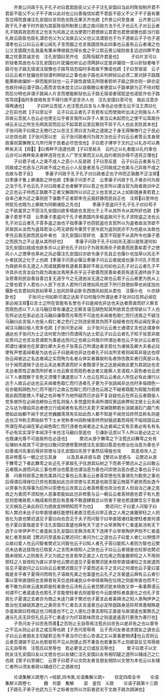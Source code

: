 <!-- { "loadSidebar": true } -->
　　齐景公问政于孔子孔子对曰君君臣臣父父子子注孔安国曰当此时陈恒制齐君不君臣不臣父不父子不子故以此对也公曰善哉信如君不君臣不臣父不父子不子虽有粟吾岂得而食诸注孔安国曰言将危也陈氏果灭齐也疏【齐景公问至食诸　云齐景公问政于孔子者于时齐弱为其臣陈恒所制景公患之故问政方法于孔子也云孔子对云云者孔子随其政恶而言之也言为风政之法当使君行君徳故云君君也君徳谓惠也臣当行臣礼故云臣臣也臣礼谓忠也父为父法故云父父也父法谓慈也子为子道故云子子也子道谓孝也云公曰云云者公闻孔子言而服之也言我国信有此四事也云虽有云云者诸之也公又言国既方乱我虽有粟米俸禄我岂得长食之乎江熙云景公喻防故复远述四弊不食粟之忧善其诚言也　注孔安国曰至齐也　后陈恒弑齐君是也】
　　子曰片言可以折狱者其由也与注孔安国曰片犹偏也听讼必须两辞以定是非偏信一言以折狱者唯子路可也子路无宿诺注宿豫也子路笃信恐临时多故故不豫诺也疏【子曰至宿诺　云子曰云云者片犹偏也折狱谓判辨狱讼之事也由子路也夫判辨狱讼必须二家对辞子路既能果断故偏听一辞而能折狱也一云子路性直情无所隠者若听子路之辞亦则一辞亦足也故孙绰云谓子路心髙而言信未尝文过以自衞聴讼者便宜以子路单辞为正不待对騐而后分明也非谓子路闻人片言而便能断狱也云子路无宿诺者宿犹逆也诺犹许也子路性笃信临时多故晓有言不得行故不逆言许人也　注孔安国曰至可也　就此注意亦得两通也】
　　子曰听讼吾犹人也注苞氏曰言与人等也必也使无讼乎注王肃曰化之在前也疏【子曰至讼乎　云子曰云云者孔子言若有讼而使我听出决之则我与人不异故云吾犹人也云必也使无讼乎者言我所以异于人者当讼未起而化之使不讼耳故孙绰云夫讼之所生先明其契而后讼不起耳若讼至后察则不异于凡人也此言防其本也】子张问政子曰居之无倦行之以忠注王肃曰言为政之道居之于身无得懈倦行之于民必以忠信也疏【子张问至以忠　云子张问政者问为政方法也云子曰云云者答云言身居政事则莫懈倦又凡所行用于民者必尽忠信也】子曰君子博学于文约之以礼亦可以弗畔矣夫注【郑】曰弗畔不违道也疏【子曰至矣夫　云约之以礼者能以礼约束也云亦可以弗畔矣夫者畔违背也言人广学文章而又以礼自约束则亦得不违背正理也】
　　子曰君子成人之美不成人之恶小人反是疏【子曰至反是　云子曰云云者美与己同故成之也恶与己异故不成之也云小人反是者恶与己同故成之也美与己异故不成之也故与君子反】
　　季康子问政于孔子孔子对曰政者正也子帅而正孰敢不正注郑曰季康子鲁上卿诸臣之帅也疏【季康子问至不正　云季康子问政于孔子者亦问为政之法于孔子也云孔子对曰政者正也者解字训以荅之也言所以谓治官为政者政训中正之正也云子帅而正孰敢不正者又解政所以训正之义也言民之从上如影随身表若君上自率己身为正之事则民下谁敢不正者耶李充云我好静而民自正也　注郑曰至帅也帅犹先也既为上卿故为同朝诸臣之先也】
　　季康子患盗问于孔子孔子对曰苟子之不欲虽赏之不窃注孔安国曰欲多情欲也言民化于上不从其所令从其所好也疏【季康子患至不窃　云季康子患盗问于孔子者患国内多偷盗故问于孔子求除盗之法也云孔子对云云者孔子荅多盗之由也子指季康子也窃犹盗也言民所以为盗者由汝贪欲不厌故民从汝而为盗耳若汝心苟无欲假令重赏于民令民为盗则民亦不为也是从汝故也李充云我无欲而民自朴者也　注孔安国曰至好也　虽赏不窃是不从其所令也康子患之而民为之不止是从其所好也】
　　季康子问政于孔子曰如杀无道以就有道何如注孔安国曰就成也欲多杀以止姧也孔子对曰子为政焉用杀子欲善而民善矣君子之徳风小人之徳草也草尚之风必偃注孔安国曰亦欲令康子先自正也偃仆也加草以风无不仆者犹民之化于上也疏【季康子问至必偃云季康子问云云者就成也康子问孔子而言为政欲并杀无道之人而成就爵禄有道者其事好不故云何如也云孔子对云云者孔子不许其杀也言汝自为政为政由汝焉用多杀乎云子欲善而民善矣者民有道无道终由于汝汝若善则民自善自善岂复无道乎今之无道由汝无道之故也云君子云云者更为民从上之譬也君子人君也小人民下也言人君所行其徳如风也民下所行其徳如草也尚犹加也偃卧也言君如风民如草草上加风则草必卧东西随风如民从君也　注偃仆也　仆亦跢卧也】
　　子张问士何如斯可谓之达矣子曰何哉尔所谓达者子张对曰在邦必闻在家必闻注郑曰言士之所在皆能有名誉也子曰是闻也非达也夫达者质直而好义察言而观色虑以下人注马融日常有谦退之志察言语见顔色知其所欲其念虑常欲以下人也在邦必达在家必达注马融曰谦尊而光卑而不可逾也夫闻者色取仁而行违居之不疑注马融曰此言佞人也佞人假仁者之色行之则违安居其伪而不自疑者也在邦必闻在家必闻注马融曰佞人党多也疏【子张问至必闻　云子张问云云者士通谓丈夫也达谓身命通达也子张问为士之法何若为徳行而谓得为达士耶云子曰云云者孔子知子张意非故反质问之也言汝意谓若为事是达而问之也故云何哉尔所谓达者也云子张对云云者在邦谓仕诸侯也在家谓仕卿大夫也子张荅云己所谓达者言若仕为诸侯及卿大夫者必竝使有声誉逺闻者是为达也云子曰是闻也非达也者孔子曰汝所言者则闻耳非是达也缪协云闻者达之名达者闻之实而殉为名者众体实者寡故利名者饰伪敦实者归真是以名分于闻而道隔于达也云夫达者质直而好义者既谓子张之达是闻故此更为其説达也言夫达者质性正直而所好者义也云察言而观色者达者又能察人言语观人容色者也云虑以下人者既察于言色又须懐于谦退思以下人也云在邦云云者此人所在必有此诸行以达于人故云必达也云夫闻者色取仁而行违者孔子更为子张説闻非达也时多佞顔色一往亦能假顔色为仁而不能行之故云包取仁而行违也云居之不疑者既能为假能为假故居此假而能使人不疑之也非唯不为他所疑而已亦自不复自疑也云在邦云云者既佞人党多故所在必闻也縿协云世乱则佞人多党盛则多闻所谓叹衰运疾弊俗沈居士云夫闻之与达为理自异达者徳立行成闻者有名而已夫君子深渊隠黙若长沮桀溺石门晨门有徳如此始都不闻于世近世巍巍荡荡有实如此而人都不知是不闻世竝终然显称名则是达也汉书称王莽始拆节下士乡党称孝州闾称悌至终然豺狼迹着而母死不临班固云此所谓在邦必闻在家必闻色取仁而行违者也闻者达之名达者闻之实有实者必有名有名不必有实实深乎本闻浮于末也注马融曰至逾也　引谦卦证虑以下人所以是必达之义也既谦光尊不可逾故所在必逹也】
　　樊迟从游于舞雩之下注苞氏曰舞雩之处有坛墠树木故其下可游也曰敢问崇徳修慝辨惑注孔安国曰慝恶也修治也治恶为善也子曰善或问先事后得非崇徳与注孔安国曰先劳于事然后得报也攻
　　其恶毋攻人之恶非修慝与一朝之忿忘其身
　　以及其亲非惑与疏【樊迟从至惑与　云樊迟从游于舞雩之下者此舞雩之处近孔子家故孔子往游其坛树之下而弟子樊迟从之云曰敢云云者既从游而问此三事也修治也慝恶也谓治恶为善也问崇徳治恶办惑之事也云子曰善　问者将欲荅之故先美其问之事也云先事云云者荅崇徳也先事谓先为勤劳之事也后得谓后得禄位已劳也若能如此岂非崇徳与言其是也故范甯云物莫不避劳而处逸今以劳事为先得事为后所以崇徳也云攻其云云者荅修慝也攻治也言人但自治己身之恶改之为善而不须知他人恶事若能如此岂非修慝与云一朝云云者荅辨惑也君子有九思忿则思难故若人触烕者则思后有患难不敢遂肆我忿以伤害于彼也若遂肆念忘于我身又灾祸及己亲此则已为惑故宜辨明知而不为也】
　　樊迟问仁子曰爱人问智子曰知人樊迟未达子曰举直错诸枉能使枉者直注苞氏曰举正直之人用之废置邪枉之人则皆化为直也樊迟退见子夏曰向也吾见于夫子而问智子曰举直错诸枉能使枉者直何谓也子夏曰富哉是言乎注孔安国曰富盛也舜有天下选于众举臯陶不仁者逺矣汤有天下选于众举伊尹不仁者逺矣注孔安国曰言舜汤有天下选择于众举臯陶伊尹则不仁者逺矣仁者至矣疏【樊迟问至逺矣云樊迟问仁者问为仁之道也云子曰爱人者仁以恻懚济众故曰爱人也云问智者樊迟又问智也云子曰知人者孔子荅曰能知人者则为智也云樊迟未达者达犹晓也已晓爱人之言而未晓知人之防也云子曰云云者错废也枉邪也樊迟既未晓知人之防故孔子又为説之也言若举正直之人在位用之而废置邪枉之人不用则邪枉之人皆改枉为直以求举也云樊迟退见子夏者樊迟犹未晓举直错诸枉之言故退而往见子夏欲问之云曰向云云者樊迟既见于子夏而述夫子之言问之何谓也云子夏曰富哉是言乎者子夏得问而晓孔子语故先美之也富盛也云孔子之言甚盛云舜有云云者引事以荅举直错枉也言舜昔有天位选择诸民众中举得臯陶在位用之则是举直也而不仁者不敢为非故云逺矣即是枉者直也云汤有云云者恐樊迟犹未晓故又举一条事蔡谟云何谓不仁者逺逺去也若孔子言能使枉者去则是智也今云能使枉者直是化之也孔子言其化子夏谓之去者亦为商之未逹乃甚于樊迟也子夏言此者美舜汤之知人臯陶伊尹之致治也无縁説其道化之美但言不仁者去夫言逺者岂必足陟遐路身适异邦贤愚相殊是亦逺矣故曰性相近也习相逺也不仁之人感化迁善去邪枉正直是与故谓逺也案蔡氏之通与孔氏无异但孔氏云不仁者逺少为纡耳若味而言之则逺是逺恶行更改为善行也】
　　子贡问友子曰忠告而善之否则止无自辱焉注苞氏曰忠告以是非告之也以善导之不见从则止必言之或见辱也疏【子贡问至辱焉　云子贡问友者谘求朋友之道也云子曰云云者朋友主切磋若见有不善当尽已忠心告语之又以善事更相诱也云否则云云者否谓彼不见从也若彼苟不见从则便止而不重告也若重告不止则彼容反见骂辱故云无自辱焉　注苞氏曰至辱也　若必更言之已或反见辱也】
　　曽子曰君子以文防友注孔安国曰友以文徳合也以友辅仁注孔安国曰友有相切磋之道所以辅成己之仁也疏【曾子曰至辅仁　云曾子曰君子以文防友者言朋友相防以文徳为本也云以友辅仁者所以须友者政以辅成已仁之道故也】







　　论语集解义疏卷六
<经部,四书类,论语集解义疏>
　　钦定四库全书
　　论语集觧义疏卷七　　　魏　何晏　集解
　　梁　皇侃　义疏
　　论语子路第十三疏【子路孔子弟子也武为三千之标者也所以次前者武劣于文故子路次顔渊也】
